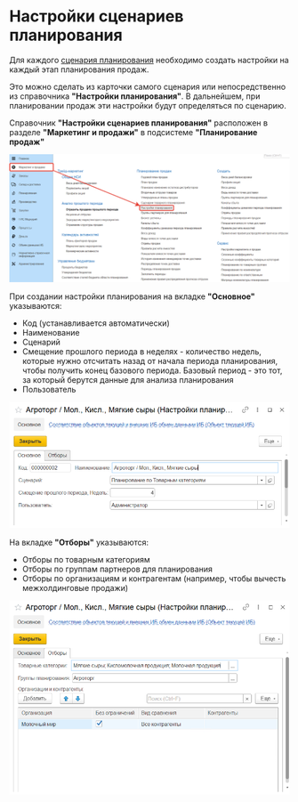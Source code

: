 # Настройки сценариев планирования

Для каждого [сценария планирования](SalesPlanningSettings/CommodityPlanningScenarios.md) необходимо создать настройки на каждый этап планирования продаж.

Это можно сделать из карточки самого сценария или непосредственно из справочника **"Настройки планирования"**. В дальнейшем, при планировании продаж эти настройки будут определяться по сценарию.

Справочник **"Настройки сценариев планирования"** расположен в разделе **"Маркетинг и продажи"** в подсистеме **"Планирование продаж"**

[![1][1]][1]

При создании настройки планирования на вкладке **"Основное"** указываются:

- Код (устанавливается автоматически)
- Наименование
- Сценарий
- Смещение прошлого периода в неделях - количество недель, которые нужно отсчитать назад от начала периода планирования, чтобы получить конец базового периода. Базовый период - это тот, за который берутся данные для анализа планирования
- Пользователь

[![2][2]][2]

На вкладке **"Отборы"** указываются:

- Отборы по товарным категориям
- Отборы по группам партнеров для планирования
- Отборы по организациям и контрагентам (например, чтобы вычесть межхолдинговые продажи)

[![3][3]][3]

[1]: PlanningScenarioSettings.assets/1.png
[2]: PlanningScenarioSettings.assets/2.png
[3]: PlanningScenarioSettings.assets/3.png
